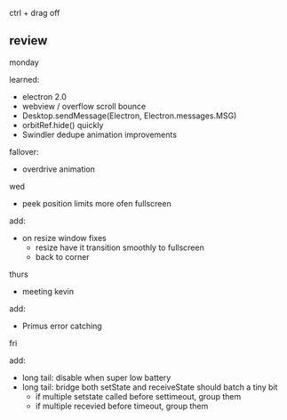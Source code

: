 ctrl + drag off

## review

monday

learned:

* electron 2.0
* webview / overflow scroll bounce
* Desktop.sendMessage(Electron, Electron.messages.MSG)
* orbitRef.hide() quickly
* Swindler dedupe animation improvements

fallover:

* overdrive animation

wed

* peek position limits more ofen fullscreen

add:

* on resize window fixes
  * resize have it transition smoothly to fullscreen
  * back to corner

thurs

* meeting kevin

add:

* Primus error catching

fri

add:

* long tail: disable when super low battery
* long tail: bridge both setState and receiveState should batch a tiny bit
  * if multiple setstate called before settimeout, group them
  * if multiple recevied before timeout, group them
